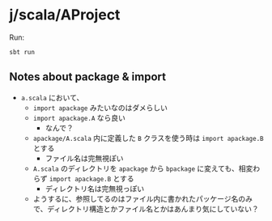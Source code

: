 j/scala/AProject
=================

Run:

    sbt run


Notes about package & import
-----------------------------

* `a.scala` において、
  * `import apackage` みたいなのはダメらしい
  * `import apackage.A` なら良い
    * なんで？
  * `apackage/A.scala` 内に定義した `B` クラスを使う時は `import apackage.B` とする
    * ファイル名は完無視ぽい
  * `A.scala` のディレクトリを `apackage` から `bpackage` に変えても、相変わらず `import apackage.B` とする
    * ディレクトリ名は完無視っぽい
  * ようするに、参照してるのはファイル内に書かれたパッケージ名のみで、ディレクトリ構造とかファイル名とかはあんまり気にしていない？
